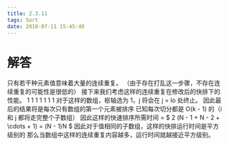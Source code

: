 ```yaml
---
title: 2.3.11
tags: Sort
date: 2018-07-11 15:45:48
---
```


# 解答

只有若干种元素值意味着大量的连续重复。
（由于存在打乱这一步骤，不存在连续重复的可能性是很低的）
接下来我们考虑这样的连续重复在修改后的快排下的性能。
1 1 1 1 1 1 1
对于这样的数组，枢轴选为 1，j 将会在 j = lo 处终止。
因此最后的结果将是每次只有数组的第一个元素被排序
已知每次切分都是 O(k - 1) 的（i 和 j 都将走完整个子数组）
因此这样的快速排序所需时间 = $ 2  (N - 1 + N - 2 + \cdots + 1) = (N - 1)N $
因此对于值相同的子数组，这样的快排运行时间是平方级别的
那么当数组中这样的连续重复内容越多，运行时间就越接近平方级别。
